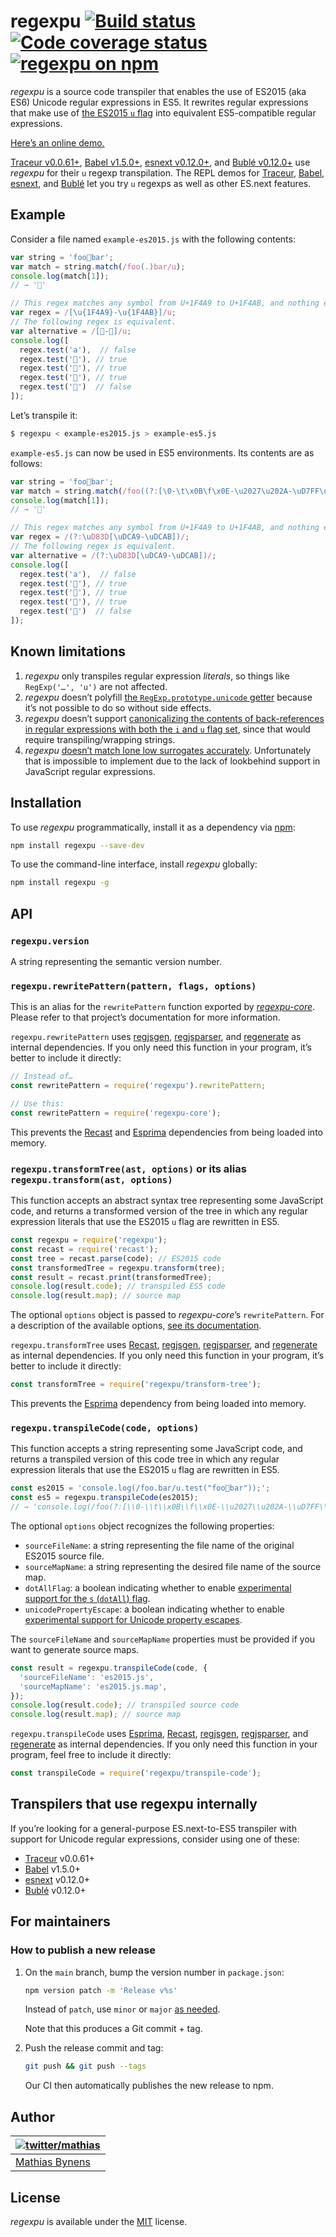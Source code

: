 # regexpu [![Build status](https://travis-ci.org/mathiasbynens/regexpu.svg?branch=main)](https://travis-ci.org/mathiasbynens/regexpu) [![Code coverage status](https://img.shields.io/codecov/c/github/mathiasbynens/regexpu.svg)](https://codecov.io/gh/mathiasbynens/regexpu) [![regexpu on npm](https://img.shields.io/npm/v/regexpu)](https://www.npmjs.com/package/regexpu)

_regexpu_ is a source code transpiler that enables the use of ES2015 (aka ES6) Unicode regular expressions in ES5. It rewrites regular expressions that make use of [the ES2015 `u` flag](https://mathiasbynens.be/notes/es6-unicode-regex) into equivalent ES5-compatible regular expressions.

[Here’s an online demo.](https://mothereff.in/regexpu)

[Traceur v0.0.61+](https://github.com/google/traceur-compiler), [Babel v1.5.0+](https://github.com/babel/babel), [esnext v0.12.0+](https://github.com/esnext/esnext), and [Bublé v0.12.0+](https://buble.surge.sh/) use _regexpu_ for their `u` regexp transpilation. The REPL demos for [Traceur](https://google.github.io/traceur-compiler/demo/repl.html#%2F%2F%20Traceur%20now%20uses%20regexpu%20%28https%3A%2F%2Fmths.be%2Fregexpu%29%20to%20transpile%20regular%0A%2F%2F%20expression%20literals%20that%20have%20the%20ES2015%20%60u%60%20flag%20set%20into%20equivalent%20ES5.%0A%0A%2F%2F%20Match%20any%20symbol%20from%20U%2B1F4A9%20PILE%20OF%20POO%20to%20U%2B1F4AB%20DIZZY%20SYMBOL.%0Avar%20regex%20%3D%20%2F%5B%F0%9F%92%A9-%F0%9F%92%AB%5D%2Fu%3B%20%2F%2F%20Or%2C%20%60%2F%5Cu%7B1F4A9%7D-%5Cu%7B1F4AB%7D%2Fu%60.%0Aconsole.log%28%0A%20%20regex.test%28'%F0%9F%92%A8'%29%2C%20%2F%2F%20false%0A%20%20regex.test%28'%F0%9F%92%A9'%29%2C%20%2F%2F%20true%0A%20%20regex.test%28'%F0%9F%92%AA'%29%2C%20%2F%2F%20true%0A%20%20regex.test%28'%F0%9F%92%AB'%29%2C%20%2F%2F%20true%0A%20%20regex.test%28'%F0%9F%92%AC'%29%20%20%2F%2F%20false%0A%29%3B%0A%0A%2F%2F%20See%20https%3A%2F%2Fmathiasbynens.be%2Fnotes%2Fes6-unicode-regex%20for%20more%20examples%20and%0A%2F%2F%20info.%0A), [Babel](https://babeljs.io/repl/#?experimental=true&playground=true&evaluate=true&code=%2F%2F%20Babel%20now%20uses%20regexpu%20%28https%3A%2F%2Fmths.be%2Fregexpu%29%20to%20transpile%20regular%0A%2F%2F%20expression%20literals%20that%20have%20the%20ES2015%20%60u%60%20flag%20set%20into%20equivalent%20ES5.%0A%0A%2F%2F%20Match%20any%20symbol%20from%20U%2B1F4A9%20PILE%20OF%20POO%20to%20U%2B1F4AB%20DIZZY%20SYMBOL.%0Avar%20regex%20%3D%20%2F%5B%F0%9F%92%A9-%F0%9F%92%AB%5D%2Fu%3B%20%2F%2F%20Or%2C%20%60%2F%5Cu%7B1F4A9%7D-%5Cu%7B1F4AB%7D%2Fu%60.%0Aconsole.log%28%0A%20%20regex.test%28'%F0%9F%92%A8'%29%2C%20%2F%2F%20false%0A%20%20regex.test%28'%F0%9F%92%A9'%29%2C%20%2F%2F%20true%0A%20%20regex.test%28'%F0%9F%92%AA'%29%2C%20%2F%2F%20true%0A%20%20regex.test%28'%F0%9F%92%AB'%29%2C%20%2F%2F%20true%0A%20%20regex.test%28'%F0%9F%92%AC'%29%20%20%2F%2F%20false%0A%29%3B%0A%0A%2F%2F%20See%20https%3A%2F%2Fmathiasbynens.be%2Fnotes%2Fes6-unicode-regex%20for%20more%20examples%20and%0A%2F%2F%20info.%0A), [esnext](https://esnext.github.io/esnext/#%2F%2F%20esnext%20now%20uses%20regexpu%20%28https%3A%2F%2Fmths.be%2Fregexpu%29%20to%20transpile%20regular%0A%2F%2F%20expression%20literals%20that%20have%20the%20ES2015%20%60u%60%20flag%20set%20into%20equivalent%20ES5.%0A%0A%2F%2F%20Match%20any%20symbol%20from%20U%2B1F4A9%20PILE%20OF%20POO%20to%20U%2B1F4AB%20DIZZY%20SYMBOL.%0Avar%20regex%20%3D%20%2F%5B%F0%9F%92%A9-%F0%9F%92%AB%5D%2Fu%3B%20%2F%2F%20Or%2C%20%60%2F%5Cu%7B1F4A9%7D-%5Cu%7B1F4AB%7D%2Fu%60.%0Aconsole.log%28%0A%20%20regex.test%28'%F0%9F%92%A8'%29%2C%20%2F%2F%20false%0A%20%20regex.test%28'%F0%9F%92%A9'%29%2C%20%2F%2F%20true%0A%20%20regex.test%28'%F0%9F%92%AA'%29%2C%20%2F%2F%20true%0A%20%20regex.test%28'%F0%9F%92%AB'%29%2C%20%2F%2F%20true%0A%20%20regex.test%28'%F0%9F%92%AC'%29%20%20%2F%2F%20false%0A%29%3B%0A%0A%2F%2F%20See%20https%3A%2F%2Fmathiasbynens.be%2Fnotes%2Fes6-unicode-regex%20for%20more%20examples%20and%0A%2F%2F%20info.%0A), and [Bublé](https://buble.surge.sh/#%2F%2F%20Bubl%C3%A9%20now%20uses%20regexpu%20%28https%3A%2F%2Fmths.be%2Fregexpu%29%20to%20transpile%20regular%0A%2F%2F%20expression%20literals%20that%20have%20the%20ES2015%20%60u%60%20flag%20set%20into%20equivalent%20ES5.%0A%0A%2F%2F%20Match%20any%20symbol%20from%20U%2B1F4A9%20PILE%20OF%20POO%20to%20U%2B1F4AB%20DIZZY%20SYMBOL.%0Avar%20regex%20%3D%20%2F%5B%F0%9F%92%A9-%F0%9F%92%AB%5D%2Fu%3B%20%2F%2F%20Or%2C%20%60%2F%5Cu%7B1F4A9%7D-%5Cu%7B1F4AB%7D%2Fu%60.%0Aconsole.log%28%0A%20%20regex.test%28'%F0%9F%92%A8'%29%2C%20%2F%2F%20false%0A%20%20regex.test%28'%F0%9F%92%A9'%29%2C%20%2F%2F%20true%0A%20%20regex.test%28'%F0%9F%92%AA'%29%2C%20%2F%2F%20true%0A%20%20regex.test%28'%F0%9F%92%AB'%29%2C%20%2F%2F%20true%0A%20%20regex.test%28'%F0%9F%92%AC'%29%20%20%2F%2F%20false%0A%29%3B%0A%0A%2F%2F%20See%20https%3A%2F%2Fmathiasbynens.be%2Fnotes%2Fes6-unicode-regex%20for%20more%20examples%0A%2F%2F%20and%20info.%0A) let you try `u` regexps as well as other ES.next features.

## Example

Consider a file named `example-es2015.js` with the following contents:

```js
var string = 'foo💩bar';
var match = string.match(/foo(.)bar/u);
console.log(match[1]);
// → '💩'

// This regex matches any symbol from U+1F4A9 to U+1F4AB, and nothing else.
var regex = /[\u{1F4A9}-\u{1F4AB}]/u;
// The following regex is equivalent.
var alternative = /[💩-💫]/u;
console.log([
  regex.test('a'),  // false
  regex.test('💩'), // true
  regex.test('💪'), // true
  regex.test('💫'), // true
  regex.test('💬')  // false
]);
```

Let’s transpile it:

```bash
$ regexpu < example-es2015.js > example-es5.js
```

`example-es5.js` can now be used in ES5 environments. Its contents are as follows:

```js
var string = 'foo💩bar';
var match = string.match(/foo((?:[\0-\t\x0B\f\x0E-\u2027\u202A-\uD7FF\uE000-\uFFFF]|[\uD800-\uDBFF][\uDC00-\uDFFF]|[\uD800-\uDBFF](?![\uDC00-\uDFFF])|(?:[^\uD800-\uDBFF]|^)[\uDC00-\uDFFF]))bar/);
console.log(match[1]);
// → '💩'

// This regex matches any symbol from U+1F4A9 to U+1F4AB, and nothing else.
var regex = /(?:\uD83D[\uDCA9-\uDCAB])/;
// The following regex is equivalent.
var alternative = /(?:\uD83D[\uDCA9-\uDCAB])/;
console.log([
  regex.test('a'),  // false
  regex.test('💩'), // true
  regex.test('💪'), // true
  regex.test('💫'), // true
  regex.test('💬')  // false
]);
```

## Known limitations

1. _regexpu_ only transpiles regular expression _literals_, so things like `RegExp('…', 'u')` are not affected.
2. _regexpu_ doesn’t polyfill [the `RegExp.prototype.unicode` getter](https://mths.be/es6#sec-get-regexp.prototype.unicode) because it’s not possible to do so without side effects.
3. _regexpu_ doesn’t support [canonicalizing the contents of back-references in regular expressions with both the `i` and `u` flag set](https://github.com/mathiasbynens/regexpu/issues/4), since that would require transpiling/wrapping strings.
4. _regexpu_ [doesn’t match lone low surrogates accurately](https://github.com/mathiasbynens/regexpu/issues/17). Unfortunately that is impossible to implement due to the lack of lookbehind support in JavaScript regular expressions.

## Installation

To use _regexpu_ programmatically, install it as a dependency via [npm](https://www.npmjs.com/):

```bash
npm install regexpu --save-dev
```

To use the command-line interface, install _regexpu_ globally:

```bash
npm install regexpu -g
```

## API

### `regexpu.version`

A string representing the semantic version number.

### `regexpu.rewritePattern(pattern, flags, options)`

This is an alias for the `rewritePattern` function exported by [_regexpu-core_](https://github.com/mathiasbynens/regexpu-core). Please refer to that project’s documentation for more information.

`regexpu.rewritePattern` uses [regjsgen](https://github.com/d10/regjsgen), [regjsparser](https://github.com/jviereck/regjsparser), and [regenerate](https://github.com/mathiasbynens/regenerate) as internal dependencies. If you only need this function in your program, it’s better to include it directly:

```js
// Instead of…
const rewritePattern = require('regexpu').rewritePattern;

// Use this:
const rewritePattern = require('regexpu-core');
```

This prevents the [Recast](https://github.com/benjamn/recast) and [Esprima](https://github.com/ariya/esprima) dependencies from being loaded into memory.

### `regexpu.transformTree(ast, options)` or its alias `regexpu.transform(ast, options)`

This function accepts an abstract syntax tree representing some JavaScript code, and returns a transformed version of the tree in which any regular expression literals that use the ES2015 `u` flag are rewritten in ES5.

```js
const regexpu = require('regexpu');
const recast = require('recast');
const tree = recast.parse(code); // ES2015 code
const transformedTree = regexpu.transform(tree);
const result = recast.print(transformedTree);
console.log(result.code); // transpiled ES5 code
console.log(result.map); // source map
```

The optional `options` object is passed to _regexpu-core_’s `rewritePattern`. For a description of the available options, [see its documentation](https://github.com/mathiasbynens/regexpu-core#rewritepatternpattern-flags-options).

`regexpu.transformTree` uses [Recast](https://github.com/benjamn/recast), [regjsgen](https://github.com/d10/regjsgen), [regjsparser](https://github.com/jviereck/regjsparser), and [regenerate](https://github.com/mathiasbynens/regenerate) as internal dependencies. If you only need this function in your program, it’s better to include it directly:

```js
const transformTree = require('regexpu/transform-tree');
```

This prevents the [Esprima](https://github.com/ariya/esprima) dependency from being loaded into memory.

### `regexpu.transpileCode(code, options)`

This function accepts a string representing some JavaScript code, and returns a transpiled version of this code tree in which any regular expression literals that use the ES2015 `u` flag are rewritten in ES5.

```js
const es2015 = 'console.log(/foo.bar/u.test("foo💩bar"));';
const es5 = regexpu.transpileCode(es2015);
// → 'console.log(/foo(?:[\\0-\\t\\x0B\\f\\x0E-\\u2027\\u202A-\\uD7FF\\uDC00-\\uFFFF]|[\\uD800-\\uDBFF][\\uDC00-\\uDFFF]|[\\uD800-\\uDBFF])bar/.test("foo💩bar"));'
```

The optional `options` object recognizes the following properties:

* `sourceFileName`: a string representing the file name of the original ES2015 source file.
* `sourceMapName`: a string representing the desired file name of the source map.
* `dotAllFlag`: a boolean indicating whether to enable [experimental support for the `s` (`dotAll`) flag](https://github.com/mathiasbynens/es-regexp-dotall-flag).
* `unicodePropertyEscape`: a boolean indicating whether to enable [experimental support for Unicode property escapes](https://github.com/mathiasbynens/regexpu-core/blob/master/property-escapes.md).

The `sourceFileName` and `sourceMapName` properties must be provided if you want to generate source maps.

```js
const result = regexpu.transpileCode(code, {
  'sourceFileName': 'es2015.js',
  'sourceMapName': 'es2015.js.map',
});
console.log(result.code); // transpiled source code
console.log(result.map); // source map
```

`regexpu.transpileCode` uses [Esprima](https://github.com/ariya/esprima), [Recast](https://github.com/benjamn/recast), [regjsgen](https://github.com/d10/regjsgen), [regjsparser](https://github.com/jviereck/regjsparser), and [regenerate](https://github.com/mathiasbynens/regenerate) as internal dependencies. If you only need this function in your program, feel free to include it directly:

```js
const transpileCode = require('regexpu/transpile-code');
```

## Transpilers that use regexpu internally

If you’re looking for a general-purpose ES.next-to-ES5 transpiler with support for Unicode regular expressions, consider using one of these:

* [Traceur](https://github.com/google/traceur-compiler) v0.0.61+
* [Babel](https://github.com/babel/babel) v1.5.0+
* [esnext](https://github.com/esnext/esnext) v0.12.0+
* [Bublé](https://gitlab.com/Rich-Harris/buble) v0.12.0+

## For maintainers

### How to publish a new release

1. On the `main` branch, bump the version number in `package.json`:

    ```sh
    npm version patch -m 'Release v%s'
    ```

    Instead of `patch`, use `minor` or `major` [as needed](https://semver.org/).

    Note that this produces a Git commit + tag.

1. Push the release commit and tag:

    ```sh
    git push && git push --tags
    ```

    Our CI then automatically publishes the new release to npm.

## Author

| [![twitter/mathias](https://gravatar.com/avatar/24e08a9ea84deb17ae121074d0f17125?s=70)](https://twitter.com/mathias "Follow @mathias on Twitter") |
|---|
| [Mathias Bynens](https://mathiasbynens.be/) |

## License

_regexpu_ is available under the [MIT](https://mths.be/mit) license.

